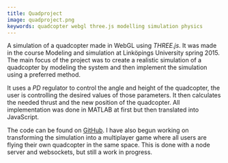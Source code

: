 ```yaml
---
title: Quadproject
image: quadproject.png
keywords: quadcopter webgl three.js modelling simulation physics
---
```

A simulation of a quadcopter made in WebGL using _THREE.js_. It was made in the course Modeling and simulation at Linköpings University spring 2015. The main focus of the project was to create a realistic simulation of a quadcopter by modeling the system and then implement the simulation using a preferred method.

It uses a _PD_ regulator to control the angle and height of the quadcopter, the user is controlling the desired values of those parameters. It then calculates the needed thrust and the new position of the quadcopter. All implementation was done in MATLAB at first but then translated into JavaScript.

The code can be found on [GitHub](https://github.com/danielronnkvist/quadproject). I have also begun working on transforming the simulation into a multiplayer game where all users are flying their own quadcopter in the same space. This is done with a node server and websockets, but still a work in progress.
